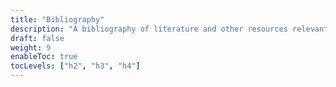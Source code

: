 ```yaml
---
title: "Bibliography"
description: "A bibliography of literature and other resources relevant to curating reproducible and FAIR research"
draft: false
weight: 9
enableToc: true
tocLevels: ["h2", "h3", "h4"]
---
```

